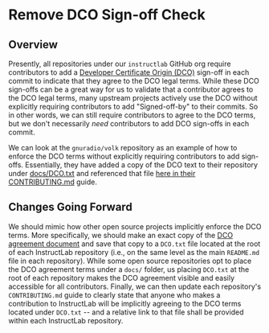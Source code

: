 # Remove DCO Sign-off Check

## Overview

Presently, all repositories under our `instructlab` GitHub org require contributors to add a [Developer Certificate Origin (DCO)](https://developercertificate.org/) sign-off in each commit to indicate that they agree to the DCO legal terms. While these DCO sign-offs can be a great way for us to validate that a contributor agrees to the DCO legal terms, many upstream projects actively use the DCO without explicitly requiring contributors to add "Signed-off-by" to their commits. So in other words, we can still require contributors to agree to the DCO terms, but we don't necessarily _need_ contributors to add DCO sign-offs in each commit.

We can look at the `gnuradio/volk` repository as an example of how to enforce the DCO terms without explicitly requiring contributors to add sign-offs. Essentially, they have added a copy of the DCO text to their repository under [docs/DCO.txt](https://github.com/gnuradio/volk/blob/d9d6abfcc4aaeec2d60abd482f74fded158818b5/docs/DCO.txt) and referenced that file [here in their CONTRIBUTING.md](https://github.com/gnuradio/volk/blob/308948abf8384bb4bf6467e14b585df708789782/docs/CONTRIBUTING.md?plain=1#L22) guide.

## Changes Going Forward

We should mimic how other open source projects implicitly enforce the DCO terms. More specifically, we should make an exact copy of the [DCO agreement document](https://developercertificate.org/) and save that copy to a `DCO.txt` file located at the root of each InstructLab repository (i.e., on the same level as the main `README.md` file in each repository). While some open source repositories opt to place the DCO agreement terms under a `docs/` folder, us placing `DCO.txt` at the root of each repository makes the DCO agreement visible and easily accessible for all contributors. Finally, we can then update each repository's `CONTRIBUTING.md` guide to clearly state that anyone who makes a contribution to InstructLab will be implicitly agreeing to the DCO terms located under `DCO.txt` -- and a relative link to that file shall be provided within each InstructLab repository.